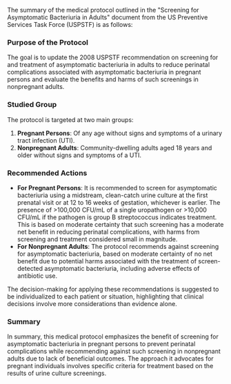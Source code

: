 The summary of the medical protocol outlined in the "Screening for Asymptomatic Bacteriuria in Adults" document from the US Preventive Services Task Force (USPSTF) is as follows:

### Purpose of the Protocol
The goal is to update the 2008 USPSTF recommendation on screening for and treatment of asymptomatic bacteriuria in adults to reduce perinatal complications associated with asymptomatic bacteriuria in pregnant persons and evaluate the benefits and harms of such screenings in nonpregnant adults.

### Studied Group
The protocol is targeted at two main groups:
1. **Pregnant Persons**: Of any age without signs and symptoms of a urinary tract infection (UTI).
2. **Nonpregnant Adults**: Community-dwelling adults aged 18 years and older without signs and symptoms of a UTI.

### Recommended Actions
- **For Pregnant Persons**: It is recommended to screen for asymptomatic bacteriuria using a midstream, clean-catch urine culture at the first prenatal visit or at 12 to 16 weeks of gestation, whichever is earlier. The presence of >100,000 CFU/mL of a single uropathogen or >10,000 CFU/mL if the pathogen is group B streptococcus indicates treatment. This is based on moderate certainty that such screening has a moderate net benefit in reducing perinatal complications, with harms from screening and treatment considered small in magnitude.
- **For Nonpregnant Adults**: The protocol recommends against screening for asymptomatic bacteriuria, based on moderate certainty of no net benefit due to potential harms associated with the treatment of screen-detected asymptomatic bacteriuria, including adverse effects of antibiotic use.

The decision-making for applying these recommendations is suggested to be individualized to each patient or situation, highlighting that clinical decisions involve more considerations than evidence alone.

### Summary
In summary, this medical protocol emphasizes the benefit of screening for asymptomatic bacteriuria in pregnant persons to prevent perinatal complications while recommending against such screening in nonpregnant adults due to lack of beneficial outcomes. The approach it advocates for pregnant individuals involves specific criteria for treatment based on the results of urine culture screenings.